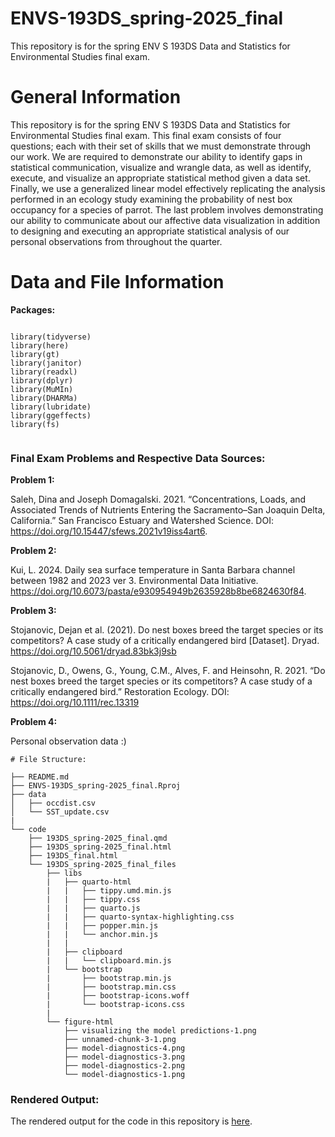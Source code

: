 # ENVS-193DS_spring-2025_final

This repository is for the spring ENV S 193DS Data and Statistics for Environmental 
Studies final exam. 

# General Information

This repository is for the spring ENV S 193DS Data and Statistics for Environmental 
Studies final exam. This final exam consists of four questions; each with their 
set of skills that we must demonstrate through our work. We are required to 
demonstrate our ability to identify gaps in statistical communication, visualize
and wrangle data, as well as identify, execute, and visualize an appropriate 
statistical method given a data set. Finally, we use a generalized linear model 
effectively replicating the analysis performed in an ecology study examining the
probability of nest box occupancy for a species of parrot. The last problem 
involves demonstrating our ability to communicate about our affective data 
visualization in addition to designing and executing an appropriate statistical 
analysis of our personal observations from throughout the quarter. 

# Data and File Information 

**Packages:** 

```{r, message=FALSE}

library(tidyverse)
library(here)
library(gt)
library(janitor)
library(readxl)
library(dplyr)
library(MuMIn)
library(DHARMa)
library(lubridate)
library(ggeffects)
library(fs)


```

### Final Exam Problems and Respective Data Sources: 

**Problem 1:** 

Saleh, Dina and Joseph Domagalski. 2021. “Concentrations, Loads, and 
Associated Trends of Nutrients Entering the Sacramento–San Joaquin Delta, 
California.” San Francisco Estuary and Watershed Science. 
DOI: https://doi.org/10.15447/sfews.2021v19iss4art6.

**Problem 2:**

Kui, L. 2024. Daily sea surface temperature in Santa Barbara channel between 
1982 and 2023 ver 3. Environmental Data Initiative. 
https://doi.org/10.6073/pasta/e930954949b2635928b8be6824630f84.

**Problem 3:**

Stojanovic, Dejan et al. (2021). Do nest boxes breed the target species or its 
competitors? A case study of a critically endangered bird [Dataset]. 
Dryad. https://doi.org/10.5061/dryad.83bk3j9sb

Stojanovic, D., Owens, G., Young, C.M., Alves, F. and Heinsohn, R. 2021. 
“Do nest boxes breed the target species or its competitors? A case study of a 
critically endangered bird.” Restoration Ecology. 
DOI: https://doi.org/10.1111/rec.13319

**Problem 4:**

Personal observation data :)
```
# File Structure:

├── README.md
├── ENVS-193DS_spring-2025_final.Rproj
├── data
│   ├── occdist.csv
│   └── SST_update.csv
|
└── code
    ├── 193DS_spring-2025_final.qmd
    ├── 193DS_spring-2025_final.html
    ├── 193DS_final.html
    └── 193DS_spring-2025_final_files
        ├── libs
        |   ├── quarto-html
        |   |   ├── tippy.umd.min.js
        |   |   ├── tippy.css
        |   |   ├── quarto.js
        |   |   ├── quarto-syntax-highlighting.css
        |   |   ├── popper.min.js
        |   |   └── anchor.min.js
        |   |
        |   ├── clipboard
        |   |   └── clipboard.min.js
        |   └── bootstrap
        |       ├── bootstrap.min.js
        |       ├── bootstrap.min.css
        |       ├── bootstrap-icons.woff
        |       └── bootstrap-icons.css
        |
        └── figure-html
            ├── visualizing the model predictions-1.png 
            ├── unnamed-chunk-3-1.png
            ├── model-diagnostics-4.png
            ├── model-diagnostics-3.png
            ├── model-diagnostics-2.png
            └── model-diagnostics-1.png
```            

### Rendered Output: 

The rendered output for the code in this repository is [here]([https://oregel714.github.io/ENVS-193DS_spring-2025_final/code/193DS_final.html](https://oregel714.github.io/ENVS-193DS_spring-2025_final/code/193DS_spring-2025_final.html)).


        
        
        


